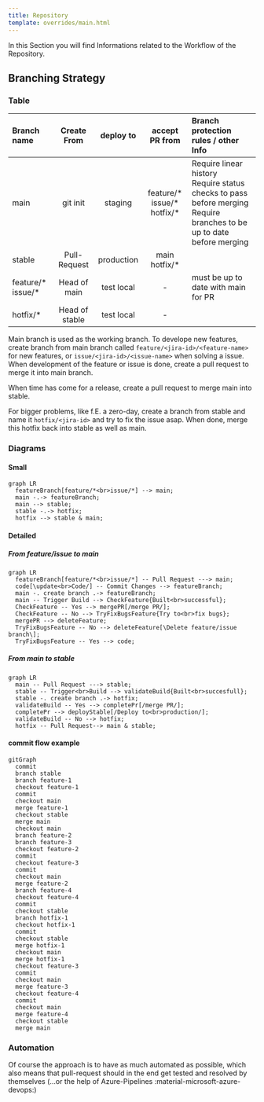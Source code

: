 ```yaml
---
title: Repository
template: overrides/main.html
---
```


In this Section you will find Informations related to the Workflow of the Repository.

## Branching Strategy

### Table

| Branch name            |  Create From   | deploy to  |            accept PR from            | Branch protection rules / other Info                                                                                       |
| :--------------------- | :------------: | :--------: | :----------------------------------: | :------------------------------------------------------------------------------------------------------------------------- |
| main                   |    git init    |  staging   | feature/\* <br>issue/\*<br>hotfix/\* | Require linear history<br>Require status checks to pass before merging<br>Require branches to be up to date before merging |
| stable                 |  Pull-Request  | production |          main<br>hotfix/\*           |                                                                                                                            |
| feature/\*<br>issue/\* |  Head of main  | test local |                  -                   | must be up to date with main for PR                                                                                        |
| hotfix/*               | Head of stable | test local |                  -                   |

Main branch is used as the working branch. To develope new features, create branch from main branch called `feature/<jira-id>/<feature-name>` for new features, or `issue/<jira-id>/<issue-name>` when solving a issue. When development of the feature or issue is done, create a pull request to merge it into main branch.

When time has come for a release, create a pull request to merge main into stable.

For bigger problems, like f.E. a zero-day, create a branch from stable and name it `hotfix/<jira-id>` and try to fix the issue asap. When done, merge this hotfix back into stable as well as main.

### Diagrams

#### Small

``` mermaid
graph LR
  featureBranch[feature/*<br>issue/*] --> main;
  main -.-> featureBranch;
  main --> stable;
  stable -.-> hotfix;
  hotfix --> stable & main;
```

#### Detailed

##### From feature/issue to main

``` mermaid
graph LR
  featureBranch[feature/*<br>issue/*] -- Pull Request ---> main;
  code[\update<br>Code/] -- Commit Changes --> featureBranch;
  main -. create branch .-> featureBranch;
  main -- Trigger Build --> CheckFeature{Built<br>successful};
  CheckFeature -- Yes --> mergePR[/merge PR/];
  CheckFeature -- No --> TryFixBugsFeature{Try to<br>fix bugs};
  mergePR --> deleteFeature;
  TryFixBugsFeature -- No --> deleteFeature[\Delete feature/issue branch\];
  TryFixBugsFeature -- Yes --> code;
```

##### From main to stable

``` mermaid
graph LR
  main -- Pull Request ---> stable;
  stable -- Trigger<br>Build --> validateBuild{Built<br>succesfull};
  stable -. create branch .-> hotfix;
  validateBuild -- Yes --> completePr[/merge PR/];
  completePr --> deployStable[/Deploy to<br>production/];
  validateBuild -- No --> hotfix;
  hotfix -- Pull Request--> main & stable;
```

#### commit flow example

``` mermaid
gitGraph
  commit
  branch stable
  branch feature-1
  checkout feature-1
  commit
  checkout main
  merge feature-1
  checkout stable
  merge main
  checkout main
  branch feature-2
  branch feature-3
  checkout feature-2
  commit
  checkout feature-3
  commit
  checkout main
  merge feature-2
  branch feature-4
  checkout feature-4
  commit
  checkout stable
  branch hotfix-1
  checkout hotfix-1
  commit
  checkout stable
  merge hotfix-1
  checkout main
  merge hotfix-1
  checkout feature-3
  commit
  checkout main
  merge feature-3
  checkout feature-4
  commit
  checkout main
  merge feature-4
  checkout stable
  merge main
```

### Automation

Of course the approach is to have as much automated as possible, which also means that pull-request should in the end get tested and resolved by themselves (...or the help of Azure-Pipelines :material-microsoft-azure-devops:)
